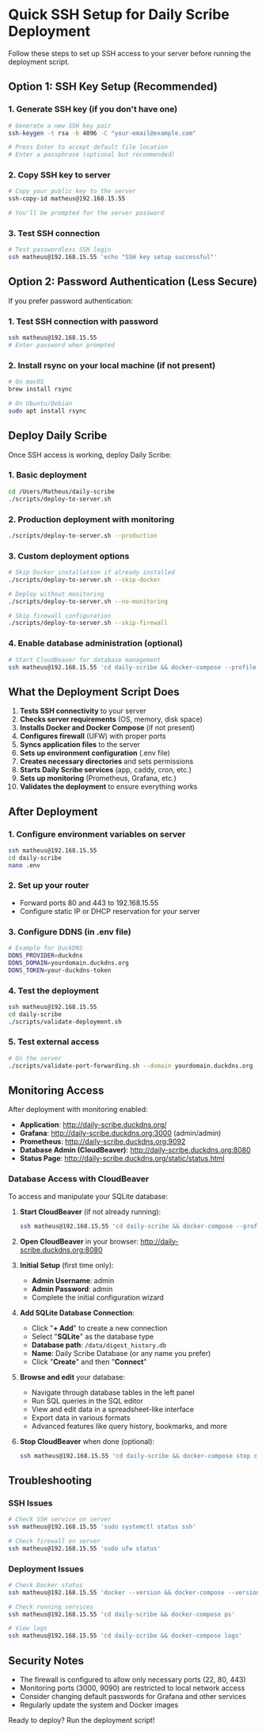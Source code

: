 # Quick SSH Setup for Daily Scribe Deployment

Follow these steps to set up SSH access to your server before running the deployment script.

## Option 1: SSH Key Setup (Recommended)

### 1. Generate SSH key (if you don't have one)
```bash
# Generate a new SSH key pair
ssh-keygen -t rsa -b 4096 -C "your-email@example.com"

# Press Enter to accept default file location
# Enter a passphrase (optional but recommended)
```

### 2. Copy SSH key to server
```bash
# Copy your public key to the server
ssh-copy-id matheus@192.168.15.55

# You'll be prompted for the server password
```

### 3. Test SSH connection
```bash
# Test passwordless SSH login
ssh matheus@192.168.15.55 'echo "SSH key setup successful"'
```

## Option 2: Password Authentication (Less Secure)

If you prefer password authentication:

### 1. Test SSH connection with password
```bash
ssh matheus@192.168.15.55
# Enter password when prompted
```

### 2. Install rsync on your local machine (if not present)
```bash
# On macOS
brew install rsync

# On Ubuntu/Debian
sudo apt install rsync
```

## Deploy Daily Scribe

Once SSH access is working, deploy Daily Scribe:

### 1. Basic deployment
```bash
cd /Users/Matheus/daily-scribe
./scripts/deploy-to-server.sh
```

### 2. Production deployment with monitoring
```bash
./scripts/deploy-to-server.sh --production
```

### 3. Custom deployment options
```bash
# Skip Docker installation if already installed
./scripts/deploy-to-server.sh --skip-docker

# Deploy without monitoring
./scripts/deploy-to-server.sh --no-monitoring

# Skip firewall configuration
./scripts/deploy-to-server.sh --skip-firewall
```

### 4. Enable database administration (optional)
```bash
# Start CloudBeaver for database management
ssh matheus@192.168.15.55 'cd daily-scribe && docker-compose --profile admin up -d cloudbeaver'
```

## What the Deployment Script Does

1. **Tests SSH connectivity** to your server
2. **Checks server requirements** (OS, memory, disk space)
3. **Installs Docker and Docker Compose** (if not present)
4. **Configures firewall** (UFW) with proper ports
5. **Syncs application files** to the server
6. **Sets up environment configuration** (.env file)
7. **Creates necessary directories** and sets permissions
8. **Starts Daily Scribe services** (app, caddy, cron, etc.)
9. **Sets up monitoring** (Prometheus, Grafana, etc.)
10. **Validates the deployment** to ensure everything works

## After Deployment

### 1. Configure environment variables on server
```bash
ssh matheus@192.168.15.55
cd daily-scribe
nano .env
```

### 2. Set up your router
- Forward ports 80 and 443 to 192.168.15.55
- Configure static IP or DHCP reservation for your server

### 3. Configure DDNS (in .env file)
```bash
# Example for DuckDNS
DDNS_PROVIDER=duckdns
DDNS_DOMAIN=yourdomain.duckdns.org
DDNS_TOKEN=your-duckdns-token
```

### 4. Test the deployment
```bash
ssh matheus@192.168.15.55
cd daily-scribe
./scripts/validate-deployment.sh
```

### 5. Test external access
```bash
# On the server
./scripts/validate-port-forwarding.sh --domain yourdomain.duckdns.org
```

## Monitoring Access

After deployment with monitoring enabled:

- **Application**: http://daily-scribe.duckdns.org/
- **Grafana**: http://daily-scribe.duckdns.org:3000 (admin/admin)
- **Prometheus**: http://daily-scribe.duckdns.org:9092
- **Database Admin (CloudBeaver)**: http://daily-scribe.duckdns.org:8080
- **Status Page**: http://daily-scribe.duckdns.org/static/status.html

### Database Access with CloudBeaver

To access and manipulate your SQLite database:

1. **Start CloudBeaver** (if not already running):
   ```bash
   ssh matheus@192.168.15.55 'cd daily-scribe && docker-compose --profile admin up -d cloudbeaver'
   ```

2. **Open CloudBeaver** in your browser: http://daily-scribe.duckdns.org:8080

3. **Initial Setup** (first time only):
   - **Admin Username**: admin
   - **Admin Password**: admin
   - Complete the initial configuration wizard

4. **Add SQLite Database Connection**:
   - Click "**+ Add**" to create a new connection
   - Select "**SQLite**" as the database type
   - **Database path**: `/data/digest_history.db`
   - **Name**: Daily Scribe Database (or any name you prefer)
   - Click "**Create**" and then "**Connect**"

5. **Browse and edit** your database:
   - Navigate through database tables in the left panel
   - Run SQL queries in the SQL editor
   - View and edit data in a spreadsheet-like interface
   - Export data in various formats
   - Advanced features like query history, bookmarks, and more

6. **Stop CloudBeaver** when done (optional):
   ```bash
   ssh matheus@192.168.15.55 'cd daily-scribe && docker-compose stop cloudbeaver'
   ```

## Troubleshooting

### SSH Issues
```bash
# Check SSH service on server
ssh matheus@192.168.15.55 'sudo systemctl status ssh'

# Check firewall on server
ssh matheus@192.168.15.55 'sudo ufw status'
```

### Deployment Issues
```bash
# Check Docker status
ssh matheus@192.168.15.55 'docker --version && docker-compose --version'

# Check running services
ssh matheus@192.168.15.55 'cd daily-scribe && docker-compose ps'

# View logs
ssh matheus@192.168.15.55 'cd daily-scribe && docker-compose logs'
```

## Security Notes

- The firewall is configured to allow only necessary ports (22, 80, 443)
- Monitoring ports (3000, 9090) are restricted to local network access
- Consider changing default passwords for Grafana and other services
- Regularly update the system and Docker images

Ready to deploy? Run the deployment script!
